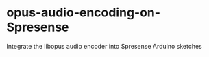# opus-audio-encoding-on-Spresense
Integrate the libopus audio encoder into Spresense Arduino sketches
